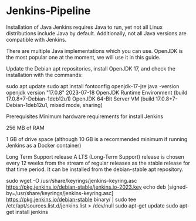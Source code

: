 # Jenkins-Pipeline
Installation of Java
Jenkins requires Java to run, yet not all Linux distributions include Java by default. Additionally, not all Java versions are compatible with Jenkins.

There are multiple Java implementations which you can use. OpenJDK is the most popular one at the moment, we will use it in this guide.

Update the Debian apt repositories, install OpenJDK 17, and check the installation with the commands:

sudo apt update
sudo apt install fontconfig openjdk-17-jre
java -version
openjdk version "17.0.8" 2023-07-18
OpenJDK Runtime Environment (build 17.0.8+7-Debian-1deb12u1)
OpenJDK 64-Bit Server VM (build 17.0.8+7-Debian-1deb12u1, mixed mode, sharing)

Prerequisites
Minimum hardware requirements for install Jenkins

256 MB of RAM

1 GB of drive space (although 10 GB is a recommended minimum if running Jenkins as a Docker container)

Long Term Support release
A LTS (Long-Term Support) release is chosen every 12 weeks from the stream of regular releases as the stable release for that time period. It can be installed from the debian-stable apt repository.

sudo wget -O /usr/share/keyrings/jenkins-keyring.asc \
  https://pkg.jenkins.io/debian-stable/jenkins.io-2023.key
echo deb [signed-by=/usr/share/keyrings/jenkins-keyring.asc] \
  https://pkg.jenkins.io/debian-stable binary/ | sudo tee \
  /etc/apt/sources.list.d/jenkins.list > /dev/null
sudo apt-get update
sudo apt-get install jenkins
